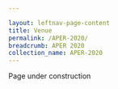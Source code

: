 ```yaml
---

layout: leftnav-page-content
title: Venue
permalink: /APER-2020/
breadcrumb: APER 2020
collection_name: APER-2020
---
```


Page under construction
